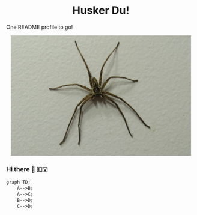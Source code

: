 <h1 align='center'>Husker Du!</h1>

One README profile to go!

<div align="center"><img src="https://github.com/ojarsbuddy/ojarsbuddy/blob/master/images/spidey.jpg" width="480"></div>

### Hi there :rocket: :latvia:

```mermaid
graph TD;
    A-->B;
    A-->C;
    B-->D;
    C-->D;
```

<!--
**ojarsbuddy/ojarsbuddy** is a ✨ _special_ ✨ repository because its `README.md` (this file) appears on your GitHub profile.

Here are some ideas to get you started:

- 🔭 I’m currently working on ...
- 🌱 I’m currently learning ...
- 👯 I’m looking to collaborate on ...
- 🤔 I’m looking for help with ...
- 💬 Ask me about ...
- 📫 How to reach me: ...
- 😄 Pronouns: ...
- ⚡ Fun fact: ...
--!>
